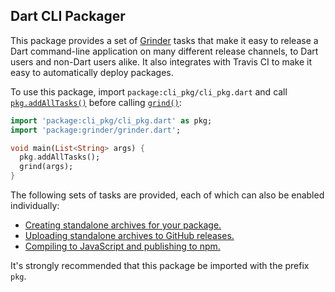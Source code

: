 ## Dart CLI Packager

This package provides a set of [Grinder][] tasks that make it easy to release a
Dart command-line application on many different release channels, to Dart users
and non-Dart users alike. It also integrates with Travis CI to make it easy to
automatically deploy packages.

[Grinder]: https://pub.dev/packages/grinder

To use this package, import `package:cli_pkg/cli_pkg.dart` and call
[`pkg.addAllTasks()`][] before calling [`grind()`][]:

[`pkg.addAllTasks()`]: https://pub.dev/documentation/dart_cli_pkg/latest/cli_pkg/addAllTasks.html
[`grind()`]: https://pub.dev/documentation/grinder/latest/grinder/grind.html

```dart
import 'package:cli_pkg/cli_pkg.dart' as pkg;
import 'package:grinder/grinder.dart';

void main(List<String> args) {
  pkg.addAllTasks();
  grind(args);
}
```

The following sets of tasks are provided, each of which can also be enabled
individually:

* [Creating standalone archives for your package.](doc/standalone.md)
* [Uploading standalone archives to GitHub releases.](doc/github.md)
* [Compiling to JavaScript and publishing to npm.](doc/npm.md)

It's strongly recommended that this package be imported with the prefix `pkg`.
